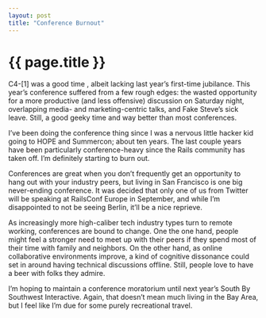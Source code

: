 ```yaml
---
layout: post
title: "Conference Burnout"
---
```


{{ page.title }}
================

C4-[1] was a good time , albeit lacking last year’s first-time jubilance. This year’s conference suffered from a few rough edges: the wasted opportunity for a more productive (and less offensive) discussion on Saturday night, overlapping media- and marketing-centric talks, and Fake Steve’s sick leave. Still, a good geeky time and way better than most conferences.

I’ve been doing the conference thing since I was a nervous little hacker kid going to HOPE and Summercon; about ten years. The last couple years have been particularly conference-heavy since the Rails community has taken off. I’m definitely starting to burn out.

Conferences are great when you don’t frequently get an opportunity to hang out with your industry peers, but living in San Francisco is one big never-ending conference. It was decided that only one of us from Twitter will be speaking at RailsConf Europe in September, and while I’m disappointed to not be seeing Berlin, it’ll be a nice reprieve.

As increasingly more high-caliber tech industry types turn to remote working, conferences are bound to change. One the one hand, people might feel a stronger need to meet up with their peers if they spend most of their time with family and neighbors. On the other hand, as online collaborative environments improve, a kind of cognitive dissonance could set in around having technical discussions offline. Still, people love to have a beer with folks they admire.

I’m hoping to maintain a conference moratorium until next year’s South By Southwest Interactive. Again, that doesn’t mean much living in the Bay Area, but I feel like I’m due for some purely recreational travel.
